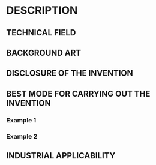 # DESCRIPTION

## TECHNICAL FIELD

## BACKGROUND ART

## DISCLOSURE OF THE INVENTION

## BEST MODE FOR CARRYING OUT THE INVENTION

### Example 1

### Example 2

## INDUSTRIAL APPLICABILITY

